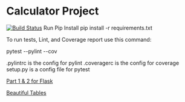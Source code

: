 # Calculator Project
[![Build Status](https://app.travis-ci.com/svoishnis/calc2.svg?branch=part5)](https://app.travis-ci.com/svoishnis/calc2)
Run Pip Install
pip install -r requirements.txt

To run tests, Lint, and Coverage report use this command:

pytest  --pylint --cov

.pylintrc is the config for pylint
.coveragerc is the config for coverage
setup.py is a config file for pytest

[Part 1 & 2 for Flask](https://github.com/svoishnis/calc2/blob/flask/app/static/images/Flask%20HW%20Assignment.png)

[Beautiful Tables](https://github.com/svoishnis/calc2/blob/flask/app/static/images/Beautiful%20Tables%20Assignment.png)